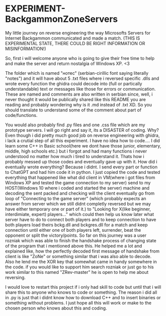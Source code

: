 # EXPERIMENT-BackgammonZoneServers
My little journey on reverse engineering the way Microsofts Servers for Internet Backgammon communicated and made a match. (THIS IS EXPERIMENTAL STATE, THERE COULD BE RIGHT INFORMATION OR MISINFORMATION!)

So, first i will welcome anyone who is going to give their free time to help and make the server and return nostalgia of Windows XP. <3

The folder which is named "нотес" (serbian-cirillic font saying literally "notes") and it will have about 5 .txt files where i reversed specific .dlls and wrote every function the ghidra could decode into (full or partically understandable) text or messages like those for errors or communication. These are named and comments are also written in serbian since, well, i never thought it would be publically shared like this README you are reading and probably wondering why is it .md instead of .txt XD. So you should translate to understand some of the comment about part of code/functions.

You would also probably find .py files and one .css file which are my prototype servers. I will go right and say it, its a DISASTER of coding. Why? Even though i did pretty much good job on reverse engineering with ghidra, i lack a crutial step of all this experiment. I have no idea how to code.... I did learn some C++ in Basic school(here we dont have those junior, elementary, middle, high schools etc.) but i forgot and had many functions i never understood no matter how much i tired to understand it. Thats how i probably messed up those codes and eventually gave up with it.
How did i eventually wrote everything? Because i didnt. I send every part or function to ChatGPT and had him code it in python. I just copied the code and tested everything that happened like what did client in VM(where i got files from Windows XP and tested the game connection to my server) send to my HOST(Windows 10 where i coded and started the server) machine and decoding the sent packed and checking will the client eventually go from loop of "Connecting to the game server" (which probably expects an answer from server which we still didnt completly reversed but we may have either temporary one or part of it.) to "Looking for X(like beginner, interdimiate, expert) players..." which could then help us know later what server have to do to connect both players and to keep connection to have both players load theirs bckg.dll and bckgres.dll for a match and keep connection until either one of both players left, surrender, beat the opponent or split the victory/points.
So far on this journey was a user rozniak which was able to finish the handshake process of changing state of the program that i mentioned above this. He helped me a lot and explained like, how the perfectly decoded first message of handshake from client is like "ZoNe" or something similar that i was also able to decode. Also he lend me the XOR key that somewhat came in handy somewhere in the code. if you would like to support him search rozniak or just go to his work similar to this named "ZRev-master" he is open to help me about reversing.

I would love to restart this project if i only had skill to code but until that i will share this to anyone who knows to code or something. The reason i did all in .py is just that i didnt know how to download C++ and to insert binaries or something without problems. I just hope all this will work or make to the chosen person who knows about this and coding.
